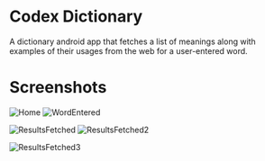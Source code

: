 # Codex Dictionary
A dictionary android app that fetches a list of meanings along with examples of their usages from the web for a user-entered word.

# Screenshots

![Home](https://user-images.githubusercontent.com/82951524/148633989-f3667fd9-0df6-4145-9edc-5df49bdfed3f.PNG)    ![WordEntered](https://user-images.githubusercontent.com/82951524/148633995-eb5390c1-fd45-4770-821b-319ff21cbc42.PNG)

![ResultsFetched](https://user-images.githubusercontent.com/82951524/148633998-c59c3e5a-3e02-4f82-b94d-012ded982665.PNG)    ![ResultsFetched2](https://user-images.githubusercontent.com/82951524/148633999-a22a313d-18ef-4139-96bb-3c92396e2e14.PNG)

![ResultsFetched3](https://user-images.githubusercontent.com/82951524/148634001-b8fa2b10-32e0-4e15-b3f0-a679c07a07cc.PNG)
